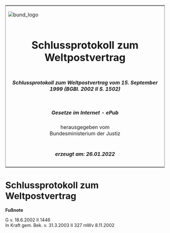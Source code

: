 <span id="DECKBLATT.html"></span>

<table border="0" frame="border" width="100%">

<tr valign="top">

<td align="left">

![bund\_logo](BfJ_2021_Web_de_de.gif)

</td>

<td align="right">

 

</td>

</tr>

<tr align="center" valign="middle">

<td colspan="2">

# Schlussprotokoll zum Weltpostvertrag

</td>

</tr>

<tr align="center" valign="middle">

<td colspan="2">

##### Schlussprotokoll zum Weltpostvertrag vom 15. September 1999 (BGBl. 2002 II S. 1502)

</td>

</tr>

<tr align="center" valign="middle">

<td colspan="2">

  
  

##### Gesetze im Internet - ePub  
  
herausgegeben vom  
Bundesministerium der Justiz

</td>

</tr>

<tr align="center" valign="bottom">

<td colspan="2">

  
  

##### erzeugt am: 26.01.2022

</td>

</tr>

</table>

<span id="BJNR150220002.html"></span>

# Schlussprotokoll zum Weltpostvertrag

<div>

  
**Fußnote**

<div class="jnhtml">

<div>

<div class="jurAbsatz">

G v. 18.6.2002 II 1446  
In Kraft gem. Bek. v. 31.3.2003 II 327 mWv 8.11.2002

</div>

</div>

</div>

</div>
